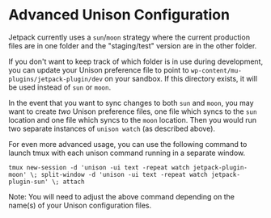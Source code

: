   # Advanced Unison Configuration

  Jetpack currently uses a `sun`/`moon` strategy where the current production files are in one folder and the "staging/test" version are in the other folder.

  If you don't want to keep track of which folder is in use during development, you can update your Unison preference file to point to `wp-content/mu-plugins/jetpack-plugin/dev` on your sandbox. If this directory exists, it will be used instead of `sun` or `moon`.

  In the event that you want to sync changes to both `sun` and `moon`, you may want to create _two_ Unison preference files, one file which syncs to the `sun` location and one file which syncs to the `moon` location. Then you would run two separate instances of `unison watch` (as described above).

  For even more advanced usage, you can use the following command to launch tmux with each unison command running in a separate window.

  ```
  tmux new-session -d 'unison -ui text -repeat watch jetpack-plugin-moon' \; split-window -d 'unison -ui text -repeat watch jetpack-plugin-sun' \; attach
  ```

  Note: You will need to adjust the above command depending on the name(s) of your Unison configuration files.
